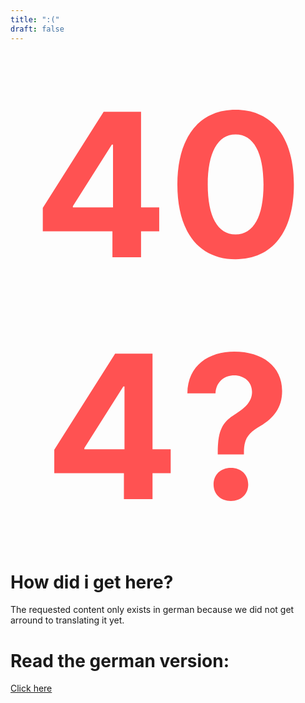 ```yaml
---
title: ":("
draft: false
---
```

<h1 style="font-size:20rem;text-align:center;color:#ff5252;margin:2rem">404?</h1>


# How did i get here?
The requested content only exists in german because we did not get arround to translating it yet.

# Read the german version:
[Click here](/{path})